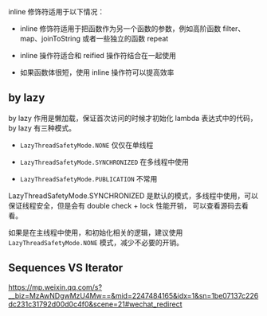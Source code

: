 inline 修饰符适用于以下情况：

- inline 修饰符适用于把函数作为另一个函数的参数，例如高阶函数 filter、map、joinToString 或者一些独立的函数 repeat

- inline 操作符适合和 reified 操作符结合在一起使用

- 如果函数体很短，使用 inline 操作符可以提高效率

## by lazy

by lazy 作用是懒加载，保证首次访问的时候才初始化 lambda 表达式中的代码， by lazy 有三种模式。

- `LazyThreadSafetyMode.NONE` 仅仅在单线程

- `LazyThreadSafetyMode.SYNCHRONIZED` 在多线程中使用

- `LazyThreadSafetyMode.PUBLICATION` 不常用

LazyThreadSafetyMode.SYNCHRONIZED 是默认的模式，多线程中使用，可以保证线程安全，但是会有 double check + lock 性能开销，
可以查看源码去看看。

如果是在主线程中使用，和初始化相关的逻辑，建议使用 `LazyThreadSafetyMode.NONE` 模式，减少不必要的开销。

## Sequences VS Iterator 

https://mp.weixin.qq.com/s?__biz=MzAwNDgwMzU4Mw==&mid=2247484165&idx=1&sn=1be07137c226dc231c31792d00d0c4f0&scene=21#wechat_redirect



